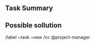 ## Task Summary
<!--- Provide a general summary for the task -->

## Possible sollution 
<!--- Not obligatory, quick brainstorm for possible implementation/sollution -->

/label ~task ~new 
/cc @project-manager

